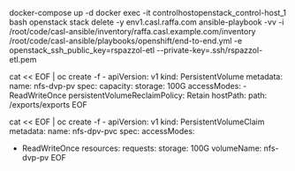 docker-compose up -d
docker exec -it controlhostopenstack_control-host_1 bash
openstack stack delete -y env1.casl.raffa.com
ansible-playbook -vv -i /root/code/casl-ansible/inventory/raffa.casl.example.com/inventory /root/code/casl-ansible/playbooks/openshift/end-to-end.yml -e openstack_ssh_public_key=rspazzol-etl --private-key=.ssh/rspazzol-etl.pem








cat << EOF | oc create -f -
  apiVersion: v1
  kind: PersistentVolume
  metadata:
    name: nfs-dvp-pv
  spec:
    capacity:
      storage: 100G
    accessModes:
      - ReadWriteOnce
    persistentVolumeReclaimPolicy: Retain
    hostPath:
      path: /exports/exports
EOF

cat << EOF | oc create -f -
apiVersion: v1
kind: PersistentVolumeClaim
metadata:
  name: nfs-dpv-pvc
spec:
  accessModes:
  - ReadWriteOnce
  resources:
    requests:
      storage: 100G
  volumeName: nfs-dvp-pv
EOF

